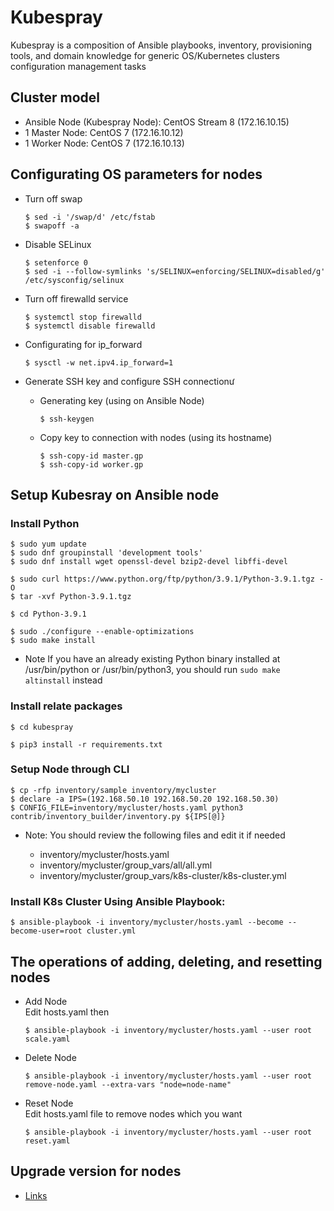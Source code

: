 # Kubespray
Kubespray is a composition of Ansible playbooks, inventory, provisioning tools, and domain knowledge for generic OS/Kubernetes clusters configuration management tasks
## Cluster model
- Ansible Node (Kubespray Node): CentOS Stream 8 (172.16.10.15)
- 1 Master Node: CentOS 7 (172.16.10.12)
- 1 Worker Node: CentOS 7 (172.16.10.13)
## Configurating OS parameters for nodes
- Turn off swap
  
  ```
  $ sed -i '/swap/d' /etc/fstab
  $ swapoff -a
  ```
- Disable SELinux
  ```
  $ setenforce 0
  $ sed -i --follow-symlinks 's/SELINUX=enforcing/SELINUX=disabled/g' /etc/sysconfig/selinux
  ```
- Turn off firewalld service
  ```
  $ systemctl stop firewalld
  $ systemctl disable firewalld
  ```
- Configurating for ip_forward
  ```
  $ sysctl -w net.ipv4.ip_forward=1
  ```
- Generate SSH key and configure SSH connectionư
  - Generating key (using on Ansible Node)

    ```
    $ ssh-keygen
    ```
  - Copy key to connection with nodes (using its hostname)

    ```
    $ ssh-copy-id master.gp
    $ ssh-copy-id worker.gp
    ```
## Setup Kubesray on Ansible node
### Install Python
```
$ sudo yum update
$ sudo dnf groupinstall 'development tools'
$ sudo dnf install wget openssl-devel bzip2-devel libffi-devel

$ sudo curl https://www.python.org/ftp/python/3.9.1/Python-3.9.1.tgz -O
$ tar -xvf Python-3.9.1.tgz

$ cd Python-3.9.1

$ sudo ./configure --enable-optimizations
$ sudo make install

```

* Note
If you have an already existing Python binary installed at /usr/bin/python or /usr/bin/python3, you should run `` sudo make altinstall `` instead

### Install relate packages

```
$ cd kubespray

$ pip3 install -r requirements.txt
```
### Setup Node through CLI

```
$ cp -rfp inventory/sample inventory/mycluster
$ declare -a IPS=(192.168.50.10 192.168.50.20 192.168.50.30)
$ CONFIG_FILE=inventory/mycluster/hosts.yaml python3 contrib/inventory_builder/inventory.py ${IPS[@]}
```
* Note: You should review the following files and edit it if needed
  
  - inventory/mycluster/hosts.yaml
  - inventory/mycluster/group_vars/all/all.yml
  - inventory/mycluster/group_vars/k8s-cluster/k8s-cluster.yml
    
### Install K8s Cluster Using Ansible Playbook:
```
$ ansible-playbook -i inventory/mycluster/hosts.yaml --become --become-user=root cluster.yml
```
## The operations of adding, deleting, and resetting nodes
- Add Node \
  Edit hosts.yaml then

  ```
  $ ansible-playbook -i inventory/mycluster/hosts.yaml --user root scale.yaml
  ```
- Delete Node 
  ```
  $ ansible-playbook -i inventory/mycluster/hosts.yaml --user root remove-node.yaml --extra-vars "node=node-name"
  ```
- Reset Node \
  Edit hosts.yaml file to remove nodes which you want
  ```
  $ ansible-playbook -i inventory/mycluster/hosts.yaml --user root reset.yaml
  ```
## Upgrade version for nodes 
  - [Links](https://www.youtube.com/watch?v=M499ckeGZL8&list=PL34sAs7_26wNBRWM6BDhnonoA5FMERax0&index=106)

  
